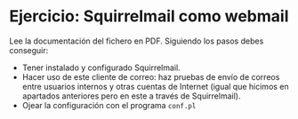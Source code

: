 # Ejercicio: Squirrelmail como webmail

Lee la documentación del fichero en PDF. Siguiendo los pasos debes conseguir:

* Tener instalado y configurado Squirrelmail.
* Hacer uso de este cliente de correo: haz pruebas de envío de correos entre usuarios internos y otras cuentas de Internet (igual que hicimos en apartados anteriores pero en este a través de Squirrelmail).
* Ojear la configuración con el programa `conf.pl`
